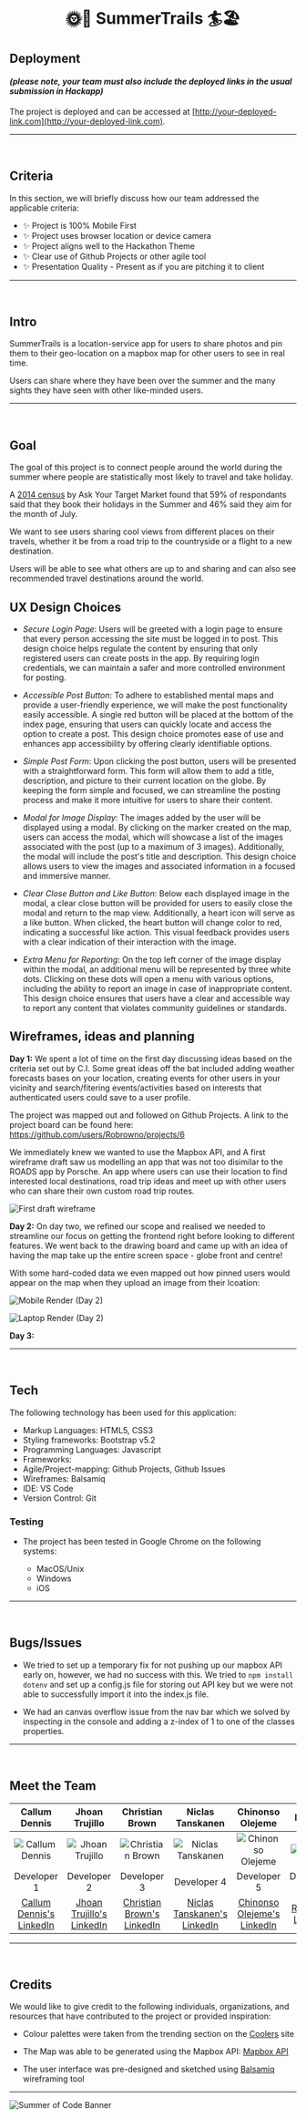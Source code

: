 <h1 align="center"><strong>🌞🚵 SummerTrails 🏄🏖️</strong>
</h1>

## Deployment
#### _(please note, your team must also include the deployed links in the usual submission in Hackapp)_
The project is deployed and can be accessed at [http://your-deployed-link.com](http://your-deployed-link.com).


---
&nbsp;

## Criteria
In this section, we will briefly discuss how our team addressed the applicable criteria:

- ✨ Project is 100% Mobile First
- ✨ Project uses browser location or device camera
- ✨ Project aligns well to the Hackathon Theme
- ✨ Clear use of Github Projects or other agile tool
- ✨ Presentation Quality - Present as if you are pitching it to client

---
&nbsp;

## Intro

SummerTrails is a location-service app for users to share photos and pin them to their geo-location on a mapbox map for other users to see in real time.

Users can share where they have been over the summer and the many sights they have seen with other like-minded users.


---
&nbsp;

## Goal

The goal of this project is to connect people around the world during the summer where people are statistically most likely to travel and take holiday.

A [2014 census](https://aytm.com/post/vacations-survey) by Ask Your Target Market found that 59% of respondants said that they book their holidays in the Summer and 46% said they aim for the month of July.

We want to see users sharing cool views from different places on their travels, whether it be from a road trip to the countryside or a flight to a new destination.

Users will be able to see what others are up to and sharing and can also see recommended travel destinations around the world.

## UX Design Choices

- *Secure Login Page*: Users will be greeted with a login page to ensure that every person accessing the site must be logged in to post. This design choice helps regulate the content by ensuring that only registered users can create posts in the app. By requiring login credentials, we can maintain a safer and more controlled environment for posting.
- *Accessible Post Button*: To adhere to established mental maps and provide a user-friendly experience, we will make the post functionality easily accessible. A single red button will be placed at the bottom of the index page, ensuring that users can quickly locate and access the option to create a post. This design choice promotes ease of use and enhances app accessibility by offering clearly identifiable options.
- *Simple Post Form*: Upon clicking the post button, users will be presented with a straightforward form. This form will allow them to add a title, description, and picture to their current location on the globe. By keeping the form simple and focused, we can streamline the posting process and make it more intuitive for users to share their content.

- *Modal for Image Display*: The images added by the user will be displayed using a modal. By clicking on the marker created on the map, users can access the modal, which will showcase a list of the images associated with the post (up to a maximum of 3 images). Additionally, the modal will include the post's title and description. This design choice allows users to view the images and associated information in a focused and immersive manner.
- *Clear Close Button and Like Button*: Below each displayed image in the modal, a clear close button will be provided for users to easily close the modal and return to the map view. Additionally, a heart icon will serve as a like button. When clicked, the heart button will change color to red, indicating a successful like action. This visual feedback provides users with a clear indication of their interaction with the image.
- *Extra Menu for Reporting*: On the top left corner of the image display within the modal, an additional menu will be represented by three white dots. Clicking on these dots will open a menu with various options, including the ability to report an image in case of inappropriate content. This design choice ensures that users have a clear and accessible way to report any content that violates community guidelines or standards.

## Wireframes, ideas and planning

**Day 1:** We spent a lot of time on the first day discussing ideas based on the criteria set out by C.I.
Some great ideas off the bat included adding weather forecasts bases on your location, creating events for other users in your vicinity and search/fitering events/activities based on interests that authenticated users could save to a user profile.

The project was mapped out and followed on Github Projects.
A link to the project board can be found here: https://github.com/users/Robrowno/projects/6

We immediately knew we wanted to use the Mapbox API, and A first wireframe draft saw us modelling an app that was not too disimilar to the ROADS app by Porsche. An app where users can use their location to find interested local destinations, road trip ideas and meet up with other users who can share their own custom road trip routes.

![First draft wireframe](./assets/readme-images/initial-wireframe.png)

**Day 2:** On day two, we refined our scope and realised we needed to streamline our focus on getting the frontend right before looking to different features. We went back to the drawing board and came up with an idea of having the map take up the entire screen space - globe front and centre! 

With some hard-coded data we even mapped out how pinned users would appear on the map when they upload an image from their lcoation:

![Mobile Render (Day 2)](./assets/readme-images/day2-progress-mobile.png)

![Laptop Render (Day 2)](./assets/readme-images/day2-progress-laptop.png)



**Day 3:** 



---

&nbsp;

## Tech

The following technology has been used for this application:

- Markup Languages: HTML5, CSS3
- Styling frameworks: Bootstrap v5.2
- Programming Languages: Javascript
- Frameworks: 
- Agile/Project-mapping: Github Projects, Github Issues
- Wireframes: Balsamiq
- IDE: VS Code
- Version Control: Git


### Testing 

- The project has been tested in Google Chrome on the following systems:

    - MacOS/Unix
    - Windows
    - iOS
    
---

&nbsp;

## Bugs/Issues

- We tried to set up a temporary fix for not pushing up our mapbox API early on, however, we had no success with this. We tried to `npm install dotenv` and set up a config.js file for storing out API key but we were not able to successfully import it into the index.js file.

- We had an canvas overflow issue from the nav bar which we solved by inspecting in the console and adding a z-index of 1 to one of the classes properties.



-----

&nbsp;

## Meet the Team

| Callum Dennis | Jhoan Trujillo | Christian Brown | Niclas Tanskanen | Chinonso Olejeme | Richard  |
| :---: | :---: | :---: | :---: | :---: | :---: |
| ![Callum Dennis](https://ca.slack-edge.com/T0L30B202-U03SRDH32SF-af021d3d5f5a-512) | ![Jhoan Trujillo](https://ca.slack-edge.com/T0L30B202-U058Y63AY9F-a234b1fddb8d-512) | ![Christian Brown](https://ca.slack-edge.com/T0L30B202-U030WF45NKV-1720b6f59b47-512) | ![Niclas Tanskanen](https://ca.slack-edge.com/T0L30B202-U03M22KFF46-11a1d1b943cd-512) | ![Chinonso Olejeme](https://ca.slack-edge.com/T0L30B202-U01S0DB71H8-6119c0e594c3-512) | ![Richard](https://ca.slack-edge.com/T0L30B202-U052XP2E44E-g0ee8c19061e-512) |
| Developer 1 | Developer 2 | Developer 3 | Developer 4 | Developer 5 | Developer 6 |
| [Callum Dennis's LinkedIn](https://www.linkedin.com/in/callum-dennis-ireland/) | [Jhoan Trujillo's LinkedIn](https://www.linkedin.com/in/jhoan-trujillo-92b03517b/) | [ Christian Brown's LinkedIn](https://www.linkedin.com/in/christian-brown-ba7741171/) | [Niclas Tanskanen's LinkedIn](https://www.linkedin.com/in/niclastanskanen/) | [Chinonso Olejeme's LinkedIn](https://www.linkedin.com/in/olejeme/) | [Richard's LinkedIn](#) |


-----

&nbsp;

## Credits
We would like to give credit to the following individuals, organizations, and resources that have contributed to the project or provided inspiration:

- Colour palettes were taken from the trending section on the [Coolers](https://coolors.co/palette/000000-14213d-fca311-e5e5e5-ffffff) site

- The Map was able to be generated using the Mapbox API: [Mapbox API](https://docs.mapbox.com/mapbox-gl-js/example/custom-marker-icons/)

- The user interface was pre-designed and sketched using [Balsamiq](https://balsamiq.com) wireframing tool




-----

![Summer of Code Banner](https://res.cloudinary.com/djdefbnij/image/upload/v1688114955/Summer_2_owummy.png)
